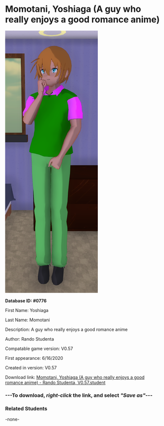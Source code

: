 # Momotani, Yoshiaga (A guy who really enjoys a good romance anime)

<img src="../../Files/Images/Momotani, Yoshiaga (A guy who really enjoys a good romance anime).png" title="Momotani, Yoshiaga (A guy who really enjoys a good romance anime) - Rando Studenta, V0.57">

**Database ID: #0776**

First Name: Yoshiaga

Last Name: Momotani

Description: A guy who really enjoys a good romance anime

Author: Rando Studenta

Compatable game version: V0.57

First appearance: 6/16/2020

Created in version: V0.57

Download link: <a href="https://raw.githubusercontent.com/Arbiter1223/Daigaku-Gurashi-Custom-Students/master/Files/Student%20Files/Momotani%2C%20Yoshiaga%20(A%20guy%20who%20really%20enjoys%20a%20good%20romance%20anime)%20-%20Rando%20Studenta%2C%20V0.57.student">Momotani, Yoshiaga (A guy who really enjoys a good romance anime) - Rando Studenta, V0.57.student</a>

### ---**To download, _right-click_ the link, and select _"Save as"_**---

### Related Students

-none-
